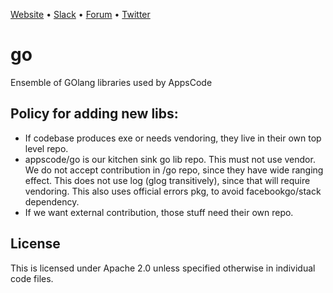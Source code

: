 [Website](https://appscode.com) • [Slack](https://slack.appscode.com) • [Forum](https://discuss.appscode.com) • [Twitter](https://twitter.com/AppsCodeHQ)

# go
Ensemble of GOlang libraries used by AppsCode

## Policy for adding new libs:
 * If codebase produces exe or needs vendoring, they live in their own top level repo.
 * appscode/go is our kitchen sink go lib repo. This must not use vendor. We do not accept contribution in /go repo,
  since they have wide ranging effect. This does not use log (glog transitively), since that will require vendoring.
   This also uses official errors pkg, to avoid facebookgo/stack dependency.
 * If we want external contribution, those stuff need their own repo.

## License
This is licensed under Apache 2.0 unless specified otherwise in individual code files.
